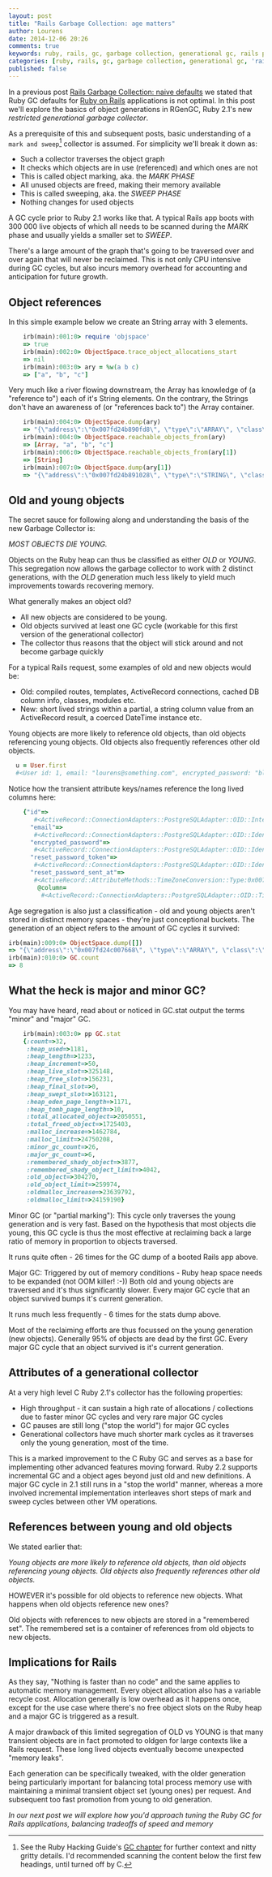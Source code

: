 ```yaml
---
layout: post
title: "Rails Garbage Collection: age matters"
author: Lourens
date: 2014-12-06 20:26
comments: true
keywords: ruby, rails, gc, garbage collection, generational gc, rails performance
categories: [ruby, rails, gc, garbage collection, generational gc, 'rails performance']
published: false
---
```


In a previous post [Rails Garbage Collection: naive defaults](https://bearmetal.eu/theden/rails-garbage-collection-naive-defaults/) we stated that Ruby GC defaults for [Ruby on Rails](http://www.rubyonrails.org) applications is not optimal. In this post we'll explore the basics of object generations in RGenGC, Ruby 2.1's new *restricted generational garbage collector*.

As a prerequisite of this and subsequent posts, basic understanding of a `mark and sweep`[^marksweep] collector is assumed. For simplicity we'll break it down as:

* Such a collector traverses the object graph
* It checks which objects are in use (referenced) and which ones are not
* This is called object marking, aka. the *MARK PHASE*
* All unused objects are freed, making their memory available
* This is called sweeping, aka. the *SWEEP PHASE*
* Nothing changes for used objects

A GC cycle prior to Ruby 2.1 works like that. A typical Rails app boots with 300 000 live objects of which all needs to be scanned during the *MARK* phase and usually yields a smaller set to *SWEEP*.

There's a large amount of the graph that's going to be traversed over and over again that will never be reclaimed. This is not only CPU intensive during GC cycles, but also incurs memory overhead for accounting and anticipation for future growth.

## Object references

In this simple example below we create an String array with 3 elements.

```ruby
	irb(main):001:0> require 'objspace'
	=> true
	irb(main):002:0> ObjectSpace.trace_object_allocations_start
	=> nil
	irb(main):003:0> ary = %w(a b c)
	=> ["a", "b", "c"]
```

Very much like a river flowing downstream, the Array has knowledge of (a "reference to") each of it's String elements. On the contrary, the Strings don't have an awareness of (or "references back to") the Array container.

```ruby
	irb(main):004:0> ObjectSpace.dump(ary)
	=> "{\"address\":\"0x007fd24b890fd8\", \"type\":\"ARRAY\", \"class\":\"0x007fd24b872038\", \"length\":3, \"embedded\":true, \"references\":[\"0x007fd24b891050\", \"0x007fd24b891028\", \"0x007fd24b891000\"], \"file\":\"(irb)\", \"line\":3, \"method\":\"irb_binding\", \"generation\":7, \"flags\":{\"wb_protected\":true}}\n"
	irb(main):004:0> ObjectSpace.reachable_objects_from(ary)
	=> [Array, "a", "b", "c"]
	irb(main):006:0> ObjectSpace.reachable_objects_from(ary[1])
	=> [String]
	irb(main):007:0> ObjectSpace.dump(ary[1])
	=> "{\"address\":\"0x007fd24b891028\", \"type\":\"STRING\", \"class\":\"0x007fd24b829658\", \"embedded\":true, \"bytesize\":1, \"value\":\"b\", \"encoding\":\"UTF-8\", \"file\":\"(irb)\", \"line\":3, \"method\":\"irb_binding\", \"generation\":7, \"flags\":{\"wb_protected\":true, \"old\":true, \"marked\":true}}\n"
```

## Old and young objects

The secret sauce for following along and understanding the basis of the new Garbage Collector is:

*MOST OBJECTS DIE YOUNG.*

Objects on the Ruby heap can thus be classified as either *OLD* or *YOUNG*. This segregation now allows the garbage collector to work with 2 distinct generations, with the *OLD* generation much less likely to yield much improvements towards recovering memory.

What generally makes an object old?

* All new objects are considered to be young.
* Old objects survived at least one GC cycle (workable for this first version of the generational collector)
* The collector thus reasons that the object will stick around and not become garbage quickly

For a typical Rails request, some examples of old and new objects would be:

* Old: compiled routes, templates, ActiveRecord connections, cached DB column info, classes, modules etc.
* New: short lived strings within a partial, a string column value from an ActiveRecord result, a coerced DateTime instance etc.

Young objects are more likely to reference old objects, than old objects referencing young objects. Old objects also frequently references other old objects.

```ruby
  u = User.first
  #<User id: 1, email: "lourens@something.com", encrypted_password: "blahblah...", reset_password_token: nil, reset_password_sent_at: nil, remember_created_at: nil, sign_in_count: 2, current_sign_in_at: "2014-10-31 11:52:30", last_sign_in_at: "2014-10-29 10:04:01", current_sign_in_ip: "127.0.0.1", last_sign_in_ip: "127.0.0.1", created_at: "2014-10-29 10:04:01", updated_at: "2014-11-30 14:07:15", provider: nil, uid: nil, first_name: "dfdsfds", last_name: "dfdsfds", confirmation_token: nil, confirmed_at: "2014-10-30 10:11:42", confirmation_sent_at: nil, unconfirmed_email: nil, onboarded_at: nil>
```

Notice how the transient attribute keys/names reference the long lived columns here:

```ruby
	{"id"=>
	   #<ActiveRecord::ConnectionAdapters::PostgreSQLAdapter::OID::Integer:0x007fbe756d1d30>,
	  "email"=>
	   #<ActiveRecord::ConnectionAdapters::PostgreSQLAdapter::OID::Identity:0x007fbe756d1718>,
	  "encrypted_password"=>
	   #<ActiveRecord::ConnectionAdapters::PostgreSQLAdapter::OID::Identity:0x007fbe756d1718>,
	  "reset_password_token"=>
	   #<ActiveRecord::ConnectionAdapters::PostgreSQLAdapter::OID::Identity:0x007fbe756d1718>,
	  "reset_password_sent_at"=>
	   #<ActiveRecord::AttributeMethods::TimeZoneConversion::Type:0x007fbe741f63c0
	    @column=
	     #<ActiveRecord::ConnectionAdapters::PostgreSQLAdapter::OID::Timestamp:0x007fbe756d0e58>>,
```

Age segregation is also just a classification - old and young objects aren't stored in distinct memory spaces - they're just conceptional buckets. The generation of an object refers to the amount of GC cycles it survived:

```ruby
irb(main):009:0> ObjectSpace.dump([])
=> "{\"address\":\"0x007fd24c007668\", \"type\":\"ARRAY\", \"class\":\"0x007fd24b872038\", \"length\":0, \"file\":\"(irb)\", \"line\":9, \"method\":\"irb_binding\", \"generation\":8, \"flags\":{\"wb_protected\":true}}\n"
irb(main):010:0> GC.count
=> 8
```

## What the heck is major and minor GC?

You may have heard, read about or noticed in GC.stat output the terms "minor" and "major" GC.

```ruby
	irb(main):003:0> pp GC.stat
	{:count=>32,
	 :heap_used=>1181,
	 :heap_length=>1233,
	 :heap_increment=>50,
	 :heap_live_slot=>325148,
	 :heap_free_slot=>156231,
	 :heap_final_slot=>0,
	 :heap_swept_slot=>163121,
	 :heap_eden_page_length=>1171,
	 :heap_tomb_page_length=>10,
	 :total_allocated_object=>2050551,
	 :total_freed_object=>1725403,
	 :malloc_increase=>1462784,
	 :malloc_limit=>24750208,
	 :minor_gc_count=>26,
	 :major_gc_count=>6,
	 :remembered_shady_object=>3877,
	 :remembered_shady_object_limit=>4042,
	 :old_object=>304270,
	 :old_object_limit=>259974,
	 :oldmalloc_increase=>23639792,
	 :oldmalloc_limit=>24159190}
```

Minor GC (or "partial marking"): This cycle only traverses the young generation and is very fast. Based on the hypothesis that most objects die young, this GC cycle is thus the most effective at reclaiming back a large ratio of memory in proportion to objects traversed.

It runs quite often - 26 times for the GC dump of a booted Rails app above.

Major GC: Triggered by out of memory conditions - Ruby heap space needs to be expanded (not OOM killer! :-)) Both old and young objects are traversed and it's thus significantly slower. Every major GC cycle that an object survived bumps it's current generation.

It runs much less frequently - 6 times for the stats dump above.

Most of the reclaiming efforts are thus focussed on the young generation (new objects). Generally 95% of objects are dead by the first GC. Every major GC cycle that an object survived is it's current generation.

## Attributes of a generational collector

At a very high level C Ruby 2.1's collector has the following properties:

* High throughput - it can sustain a high rate of allocations / collections due to faster minor GC cycles and very rare major GC cycles
* GC pauses are still long ("stop the world") for major GC cycles
* Generational collectors have much shorter mark cycles as it traverses only the young generation, most of the time.

This is a marked improvement to the C Ruby GC and serves as a base for implementing other advanced features moving forward. Ruby 2.2 supports incremental GC and a object ages beyond just old and new definitions. A major GC cycle in 2.1 still runs in a "stop the world" manner, whereas a more involved incremental implementation interleaves short steps of mark and sweep cycles between other VM operations.

## References between young and old objects

We stated earlier that:

*Young objects are more likely to reference old objects, than old objects referencing young objects. Old objects also frequently references other old objects.*

HOWEVER it's possible for old objects to reference new objects. What happens when old objects reference new ones?

Old objects with references to new objects are stored in a "remembered set". The remembered set is a container of references from old objects to new objects.

## Implications for Rails

As they say, "Nothing is faster than no code" and the same applies to automatic memory management. Every object allocation also has a variable recycle cost. Allocation generally is low overhead as it happens once, except for the use case where there's no free object slots on the Ruby heap and a major GC is triggered as a result.

A major drawback of this limited segregation of OLD vs YOUNG is that many transient objects are in fact promoted to oldgen for large contexts like a Rails request. These long lived objects eventually become unexpected "memory leaks".

Each generation can be specifically tweaked, with the older generation being particularly important for balancing total process memory use with maintaining a minimal transient object set (young ones) per request. And subsequent too fast promotion from young to old generation.

*In our next post we will explore how you'd approach tuning the Ruby GC for Rails applications, balancing tradeoffs of speed and memory*

[^marksweep]:See the Ruby Hacking Guide's [GC chapter](https://ruby-hacking-guide.github.io/gc.html) for further context and nitty gritty details. I'd recommended scanning the content below the first few headings, until turned off by C.

